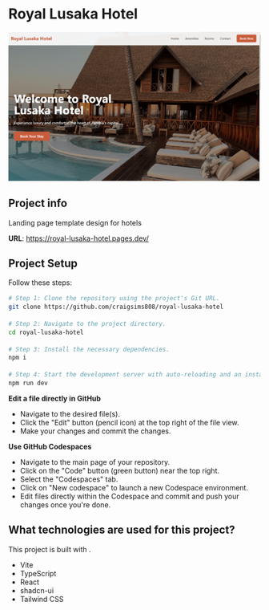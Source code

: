 # Royal Lusaka Hotel

![cover](public/og-image.png)

## Project info

Landing page template design for hotels

**URL**: https://royal-lusaka-hotel.pages.dev/

## Project Setup

Follow these steps:

```sh
# Step 1: Clone the repository using the project's Git URL.
git clone https://github.com/craigsims808/royal-lusaka-hotel

# Step 2: Navigate to the project directory.
cd royal-lusaka-hotel

# Step 3: Install the necessary dependencies.
npm i

# Step 4: Start the development server with auto-reloading and an instant preview.
npm run dev
```

**Edit a file directly in GitHub**

- Navigate to the desired file(s).
- Click the "Edit" button (pencil icon) at the top right of the file view.
- Make your changes and commit the changes.

**Use GitHub Codespaces**

- Navigate to the main page of your repository.
- Click on the "Code" button (green button) near the top right.
- Select the "Codespaces" tab.
- Click on "New codespace" to launch a new Codespace environment.
- Edit files directly within the Codespace and commit and push your changes once you're done.

## What technologies are used for this project?

This project is built with .

- Vite
- TypeScript
- React
- shadcn-ui
- Tailwind CSS


